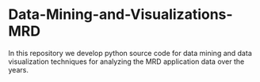 # Data-Mining-and-Visualizations-MRD
In this repository we develop python source code for data mining and data visualization techniques for analyzing the MRD application data over the years.
